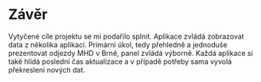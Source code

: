 # Závěr

Vytyčené cíle projektu se mi podařilo splnit.
Aplikace zvládá zobrazovat data z&nbsp;několika aplikací.
Primární úkol, tedy přehledně a&nbsp;jednoduše prezentovat odjezdy MHD v&nbsp;Brně, panel zvládá výborně.
Každá aplikace si také hlídá poslední čas aktualizace a&nbsp;v&nbsp;případě potřeby sama vyvolá překreslení nových dat.

